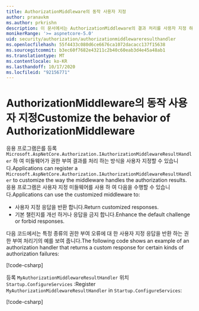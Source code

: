 ```yaml
---
title: AuthorizationMiddleware의 동작 사용자 지정
author: pranavkm
ms.author: prkrishn
description: 이 문서에서는 AuthorizationMiddleware의 결과 처리를 사용자 지정 하는 방법을 설명 합니다.
monikerRange: '>= aspnetcore-5.0'
uid: security/authorization/authorizationmiddlewareresulthandler
ms.openlocfilehash: 55f4433c080d6ce6676ca1072dacacc137f15638
ms.sourcegitcommit: b3ec60f7682e43211c2b40c60eab3d4e45a48ab1
ms.translationtype: MT
ms.contentlocale: ko-KR
ms.lasthandoff: 10/17/2020
ms.locfileid: "92156771"
---
```

# <a name="customize-the-behavior-of-authorizationmiddleware"></a><span data-ttu-id="dc48d-103">AuthorizationMiddleware의 동작 사용자 지정</span><span class="sxs-lookup"><span data-stu-id="dc48d-103">Customize the behavior of AuthorizationMiddleware</span></span>

<span data-ttu-id="dc48d-104">응용 프로그램은를 등록 `Microsoft.AspNetCore.Authorization.IAuthorizationMiddlewareResultHandler` 하 여 미들웨어가 권한 부여 결과를 처리 하는 방식을 사용자 지정할 수 있습니다.</span><span class="sxs-lookup"><span data-stu-id="dc48d-104">Applications can register a `Microsoft.AspNetCore.Authorization.IAuthorizationMiddlewareResultHandler` to customize the way the middleware handles the authorization results.</span></span> <span data-ttu-id="dc48d-105">응용 프로그램은 사용자 지정 미들웨어를 사용 하 여 다음을 수행할 수 있습니다.</span><span class="sxs-lookup"><span data-stu-id="dc48d-105">Applications can use the customized middleware to:</span></span>

* <span data-ttu-id="dc48d-106">사용자 지정 응답을 반환 합니다.</span><span class="sxs-lookup"><span data-stu-id="dc48d-106">Return customized responses.</span></span>
* <span data-ttu-id="dc48d-107">기본 챌린지를 개선 하거나 응답을 금지 합니다.</span><span class="sxs-lookup"><span data-stu-id="dc48d-107">Enhance the default challenge or forbid responses.</span></span>

<span data-ttu-id="dc48d-108">다음 코드에서는 특정 종류의 권한 부여 오류에 대 한 사용자 지정 응답을 반환 하는 권한 부여 처리기의 예를 보여 줍니다.</span><span class="sxs-lookup"><span data-stu-id="dc48d-108">The following code shows an example of an authorization handler that returns a custom response for certain kinds of authorization failures:</span></span>

[!code-csharp[](customizingauthorizationmiddlewareresponse/sample/AuthorizationMiddlewareResultHandlerSample/MyAuthorizationMiddlewareResultHandler.cs)]

<span data-ttu-id="dc48d-109">등록 `MyAuthorizationMiddlewareResultHandler` 위치 `Startup.ConfigureServices` :</span><span class="sxs-lookup"><span data-stu-id="dc48d-109">Register `MyAuthorizationMiddlewareResultHandler` in `Startup.ConfigureServices`:</span></span>

[!code-csharp[](customizingauthorizationmiddlewareresponse/sample/AuthorizationMiddlewareResultHandlerSample/Startup.cs?name=snippet)]

<!-- <xref:Microsoft.AspNetCore.Authorization.IAuthorizationMiddlewareResultHandler /> -->